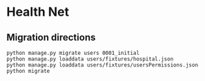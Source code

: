 # Health Net

## Migration directions
```
python manage.py migrate users 0001_initial
python manage.py loaddata users/fixtures/hospital.json
python manage.py loaddata users/fixtures/usersPermissions.json
python migrate
```
